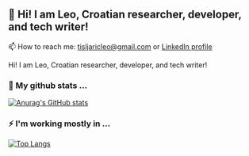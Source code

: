 ## 👋 Hi! I am Leo, Croatian researcher, developer, and tech writer!  
📫 How to reach me: tisljaricleo@gmail.com or [LinkedIn profile](https://www.linkedin.com/in/leo-tisljaric-28a56b123/) 
<!--
**tisljaricleo/tisljaricleo** is a ✨ _special_ ✨ repository because its `README.md` (this file) appears on your GitHub profile.

Here are some ideas to get you started:

- 🔭 I’m currently working on ...
- 🌱 I’m currently learning ...
- 👯 I’m looking to collaborate on ...
- 🤔 I’m looking for help with ...
- 💬 Ask me about ...
- 📫 How to reach me: ...
- 😄 Pronouns: ...
- ⚡ Fun fact: ...
-->

Hi! I am Leo, Croatian researcher, developer, and tech writer!

### 🔭 My github stats ...
[![Anurag's GitHub stats](https://github-readme-stats.vercel.app/api?username=tisljaricleo&hide_title=true)](https://github.com/anuraghazra/github-readme-stats)  
### ⚡ I'm working mostly in ...
[![Top Langs](https://github-readme-stats.vercel.app/api/top-langs/?username=tisljaricleo&hide_title=true&layout=compact)](https://github.com/anuraghazra/github-readme-stats)
